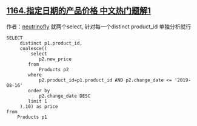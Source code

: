 ## [1164.指定日期的产品价格 中文热门题解1](https://leetcode.cn/problems/product-price-at-a-given-date/solutions/100000/quan-wang-by-neutrinofly-ez6d)

作者：[neutrinofly](https://leetcode.cn/u/neutrinofly)
就两个select, 针对每一个distinct product_id 单独分析就行

```
SELECT
     distinct p1.product_id,
     coalesce((
         select 
            p2.new_price
        from
            Products p2
        where
            p2.product_id=p1.product_id AND p2.change_date <= '2019-08-16'
        order by
            p2.change_date DESC
        limit 1
     ),10) as price
from    
    Products p1
```
